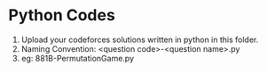 # Python Codes

1. Upload your codeforces solutions written in python in this folder.
2. Naming Convention: \<question code\>-\<question name\>.py
3. eg: 881B-PermutationGame.py
